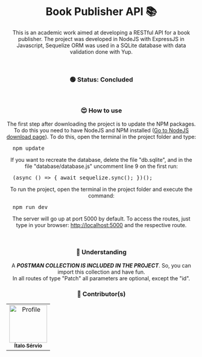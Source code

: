 <h1 align="center">Book Publisher API 📚</h1>
<p align="center">
This is an academic work aimed at developing a RESTful API for a book publisher. The project was developed in NodeJS with ExpressJS in Javascript, Sequelize ORM was used in a SQLite database with data validation done with Yup.
</p>

<br />

<h3 align="center"> 
	🟢 Status: Concluded
</h3>

<br />

<h3 align="center">😍 How to use</h3>
<p align="center">The first step after downloading the project is to update the NPM packages. To do this you need to have NodeJS and NPM installed (<a href="https://nodejs.org/en/">Go to NodeJS download page</a>). To do this, open the terminal in the project folder and type:</p>
<pre>
  npm update
</pre>
<p align="center">If you want to recreate the database, delete the file "db.sqlite", and in the file "database/database.js" uncomment line 9 on the first run:</p>
<pre>
  (async () => { await sequelize.sync(); })();
</pre>
<p align="center">To run the project, open the terminal in the project folder and execute the command:</p>
<pre>
  npm run dev
</pre>
<p align="center">The server will go up at port 5000 by default. To access the routes, just type in your browser: <a href="http://localhost:5000">http://localhost:5000</a> and the respective route.</p>

<br />

<h3 align="center">🧠 Understanding</h3>
<p align="center">
A <b><i>POSTMAN COLLECTION IS INCLUDED IN THE PROJECT</i></b>. So, you can import this collection and have fun. <br />
In all routes of type "Patch" all parameters are optional, except the "id". <br/>
</p

<br />

<h3 align="center">🎨 Contributor(s)</h4>
<table align="center">
  <tr>
    <td align="center">
      <a href="https://github.com/ItaloServio">
        <img src="https://avatars1.githubusercontent.com/u/60075865?s=460&u=407042a6a58218d29495ca19dda1bef5ca4540c3&v=4" width="100px;" alt="Profile"/>
        <br />
        <sub>
          <b>Ítalo Sérvio</b>
        </sub>
      </a>
  </tr>  
</table>
